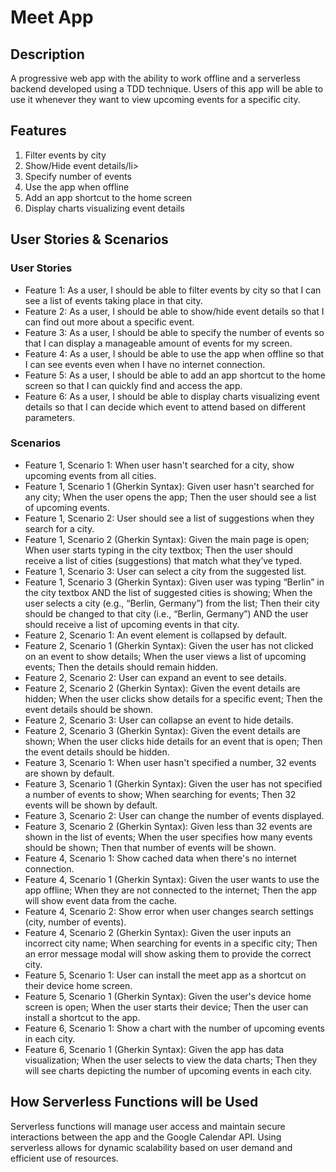 <h1>Meet App</h1>

<h2>Description</h2>
A progressive web app with the ability to work offline and a serverless backend developed using a TDD technique. Users of this app will be able to use it whenever they want to view upcoming events for a specific city.

<h2>Features</h2>
<ol>
  <li>Filter events by city</li>
  <li>Show/Hide event details/li>
  <li>Specify number of events</li>
  <li>Use the app when offline</li>
  <li>Add an app shortcut to the home screen</li>
  <li>Display charts visualizing event details</li>
</ol>

<h2>User Stories & Scenarios</h2>
<h3>User Stories</h3>
<ul>
  <li>Feature 1: As a user, I should be able to filter events by city so that I can see a list of events taking place in that city.</li>
  <li>Feature 2: As a user, I should be able to show/hide event details so that I can find out more about a specific event.</li>
  <li>Feature 3: As a user, I should be able to specify the number of events so that I can display a manageable amount of events for my screen.</li>
  <li>Feature 4: As a user, I should be able to use the app when offline so that I can see events even when I have no internet connection.</li>
  <li>Feature 5: As a user, I should be able to add an app shortcut to the home screen so that I can quickly find and access the app.</li>
  <li>Feature 6: As a user, I should be able to display charts visualizing event details so that I can decide which event to attend based on different parameters.</li>
</ul>
<h3>Scenarios</h3>
<ul>
  <li>Feature 1, Scenario 1: When user hasn't searched for a city, show upcoming events from all cities.</li>
  <li>Feature 1, Scenario 1 (Gherkin Syntax): Given user hasn't searched for any city; When the user opens the app; Then the user should see a list of upcoming events.</li>
  <li>Feature 1, Scenario 2: User should see a list of suggestions when they search for a city.</li>
  <li>Feature 1, Scenario 2 (Gherkin Syntax): Given the main page is open; When user starts typing in the city textbox; Then the user should receive a list of cities (suggestions) that match what they’ve typed.</li>
  <li>Feature 1, Scenario 3: User can select a city from the suggested list.</li>
  <li>Feature 1, Scenario 3 (Gherkin Syntax): Given user was typing “Berlin” in the city textbox AND the list of suggested cities is showing; When the user selects a city (e.g., “Berlin, Germany”) from the list; Then their city should be changed to that city (i.e., “Berlin, Germany”) AND the user should receive a list of upcoming events in that city.</li>
  <li>Feature 2, Scenario 1: An event element is collapsed by default.</li>
  <li>Feature 2, Scenario 1 (Gherkin Syntax): Given the user has not clicked on an event to show details; When the user views a list of upcoming events; Then the details should remain hidden.</li>
  <li>Feature 2, Scenario 2: User can expand an event to see details.</li>
  <li>Feature 2, Scenario 2 (Gherkin Syntax): Given the event details are hidden; When the user clicks show details for a specific event; Then the event details should be shown.</li>
  <li>Feature 2, Scenario 3: User can collapse an event to hide details.</li>
  <li>Feature 2, Scenario 3 (Gherkin Syntax): Given the event details are shown; When the user clicks hide details for an event that is open; Then the event details should be hidden.</li>
  <li>Feature 3, Scenario 1: When user hasn't specified a number, 32 events are shown by default.</li>
  <li>Feature 3, Scenario 1 (Gherkin Syntax): Given the user has not specified a number of events to show; When searching for events; Then 32 events will be shown by default.</li>
  <li>Feature 3, Scenario 2: User can change the number of events displayed.</li>
  <li>Feature 3, Scenario 2 (Gherkin Syntax): Given less than 32 events are shown in the list of events; When the user specifies how many events should be shown; Then that number of events will be shown.</li>
  <li>Feature 4, Scenario 1: Show cached data when there's no internet connection.</li>
  <li>Feature 4, Scenario 1 (Gherkin Syntax): Given the user wants to use the app offline; When they are not connected to the internet; Then the app will show event data from the cache.</li>
  <li>Feature 4, Scenario 2: Show error when user changes search settings (city, number of events).</li>
  <li>Feature 4, Scenario 2 (Gherkin Syntax): Given the user inputs an incorrect city name; When searching for events in a specific city; Then an error message modal will show asking them to provide the correct city.</li>
  <li>Feature 5, Scenario 1: User can install the meet app as a shortcut on their device home screen.</li>
  <li>Feature 5, Scenario 1 (Gherkin Syntax): Given the user's device home screen is open; When the user starts their device; Then the user can install a shortcut to the app.</li>
  <li>Feature 6, Scenario 1: Show a chart with the number of upcoming events in each city.</li>
  <li>Feature 6, Scenario 1 (Gherkin Syntax): Given the app has data visualization; When the user selects to view the data charts; Then they will see charts depicting the number of upcoming events in each city.</li>
</ul>

<h2>How Serverless Functions will be Used</h2>
Serverless functions will manage user access and maintain secure interactions between the app and the Google Calendar API. Using serverless allows for dynamic scalability based on user demand and efficient use of resources.
